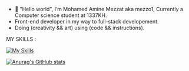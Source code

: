 - 👋 "Hello world", I’m Mohamed Amine Mezzat aka mezzo1, Currently a Computer science student at 1337KH.
- Front-end developer in my way to full-stack developement.
- Doing (creativity && art) using (code && instructions).

MY SKILLS :



[![My Skills](https://skillicons.dev/icons?i=js,react,nodejs,nextjs,tailwind,vim,c,firebase)](https://skillicons.dev)




[![Anurag's GitHub stats](https://github-readme-stats.vercel.app/api?username=mezzat01)](https://github.com/anuraghazra/github-readme-stats)
